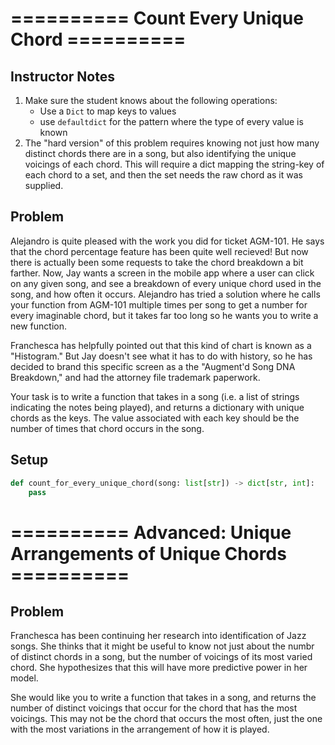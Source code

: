 
# ========== Count Every Unique Chord ==========

## Instructor Notes
1. Make sure the student knows about the following operations:
    - Use a `Dict` to map keys to values
    - use `defaultdict` for the pattern where the type of every value is known
2. The "hard version" of this problem requires knowing not just how many distinct chords there are in a song, but also identifying the unique voicings of each chord. This will require a dict mapping the string-key of each chord to a set, and then the set needs the raw chord as it was supplied.

## Problem
Alejandro is quite pleased with the work you did for ticket AGM-101. He says that the chord percentage feature has been quite well recieved! But now there is actually been some requests to take the chord breakdown a bit farther. Now, Jay wants a screen in the mobile app where a user can click on any given song, and see a breakdown of every unique chord used in the song, and how often it occurs. Alejandro has tried a solution where he calls your function from AGM-101 multiple times per song to get a number for every imaginable chord, but it takes far too long so he wants you to write a new function.

Franchesca has helpfully pointed out that this kind of chart is known as a "Histogram." But Jay doesn't see what it has to do with history, so he has decided to brand this specific screen as a the "Augment'd Song DNA Breakdown," and had the attorney file trademark paperwork.

Your task is to write a function that takes in a song (i.e. a list of strings indicating the notes being played), and returns a dictionary with unique chords as the keys. The value associated with each key should be the number of times that chord occurs in the song.

## Setup
```python
def count_for_every_unique_chord(song: list[str]) -> dict[str, int]:
    pass
```

# ========== Advanced: Unique Arrangements of Unique Chords ==========

## Problem
Franchesca has been continuing her research into identification of Jazz songs. She thinks that it might be useful to know not just about the numbr of distinct chords in a song, but the number of voicings of its most varied chord. She hypothesizes that this will have more predictive power in her model.

She would like you to write a function that takes in a song, and returns the number of distinct voicings that occur for the chord that has the most voicings. This may not be the chord that occurs the most often, just the one with the most variations in the arrangement of how it is played.
